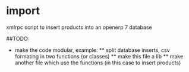 import
======

xmlrpc script to insert products into an openerp 7 database

##TODO:

* make the code modular, example:
** split database inserts, csv formating in two functions (or classes)
** make this file a lib
** make another file which use the functions (in this case to insert products)
